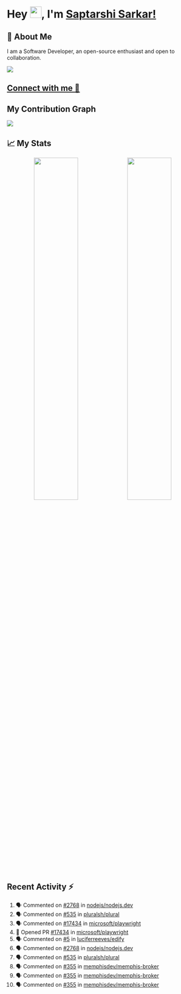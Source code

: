 # Hey <img src="https://github.com/TheDudeThatCode/TheDudeThatCode/blob/master/Assets/Hi.gif" width="30">, I'm [Saptarshi Sarkar!](https://bio.link/saptarshi) 

## 🚀 About Me
I am a Software Developer, an open-source enthusiast and open to collaboration.

![](https://visitor-badge.laobi.icu/badge?page_id=saptarshisarkar12.saptarshisarkar12)

## [Connect with me 💬](https://bio.link/saptarshi) 

## My Contribution Graph 
<img src="https://activity-graph.herokuapp.com/graph?username=SaptarshiSarkar12&bg_color=0f2d3d&color=1cadfb&line=1cadfb&point=1cadfb&area=true&hide_border=true">

## 📈 My Stats
<p align="center">	
  <img width="48%" src="https://github-readme-stats.vercel.app/api?username=saptarshisarkar12&show_icons=true&theme=tokyonight" />
  <img width="48%" src="https://github-readme-streak-stats.herokuapp.com/?user=saptarshisarkar12&theme=tokyonight" />
</p>

## Recent Activity :zap:
<!--START_SECTION:activity-->
1. 🗣 Commented on [#2768](https://github.com/nodejs/nodejs.dev/issues/2768) in [nodejs/nodejs.dev](https://github.com/nodejs/nodejs.dev)
2. 🗣 Commented on [#535](https://github.com/pluralsh/plural/issues/535) in [pluralsh/plural](https://github.com/pluralsh/plural)
3. 🗣 Commented on [#17434](https://github.com/microsoft/playwright/issues/17434) in [microsoft/playwright](https://github.com/microsoft/playwright)
4. 💪 Opened PR [#17434](https://github.com/microsoft/playwright/pull/17434) in [microsoft/playwright](https://github.com/microsoft/playwright)
5. 🗣 Commented on [#5](https://github.com/luciferreeves/edify/issues/5) in [luciferreeves/edify](https://github.com/luciferreeves/edify)
6. 🗣 Commented on [#2768](https://github.com/nodejs/nodejs.dev/issues/2768) in [nodejs/nodejs.dev](https://github.com/nodejs/nodejs.dev)
7. 🗣 Commented on [#535](https://github.com/pluralsh/plural/issues/535) in [pluralsh/plural](https://github.com/pluralsh/plural)
8. 🗣 Commented on [#355](https://github.com/memphisdev/memphis-broker/issues/355) in [memphisdev/memphis-broker](https://github.com/memphisdev/memphis-broker)
9. 🗣 Commented on [#355](https://github.com/memphisdev/memphis-broker/issues/355) in [memphisdev/memphis-broker](https://github.com/memphisdev/memphis-broker)
10. 🗣 Commented on [#355](https://github.com/memphisdev/memphis-broker/issues/355) in [memphisdev/memphis-broker](https://github.com/memphisdev/memphis-broker)
<!--END_SECTION:activity-->
